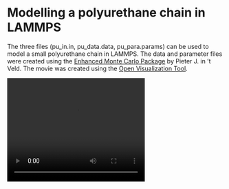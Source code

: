 # Modelling a polyurethane chain in LAMMPS

The three files (pu_in.in, pu_data.data, pu_para.params) can be used to model a small polyurethane chain in LAMMPS. The data and parameter files were created using the [Enhanced Monte Carlo Package](http://montecarlo.sourceforge.net/emc/Welcome.html) by Pieter J. in ’t Veld. The movie was created using the [Open Visualization Tool](https://www.ovito.org/).

<video width="320" height="240" controls>
  <source src="polymer_chain_movie.mov" type="video/mp4">
</video>
